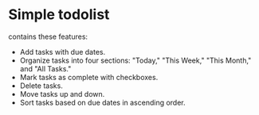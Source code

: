# Simple todolist
contains these features:
+ Add tasks with due dates.
+ Organize tasks into four sections: "Today," "This Week," "This Month," and "All Tasks."
+ Mark tasks as complete with checkboxes.
+ Delete tasks.
+ Move tasks up and down.
+ Sort tasks based on due dates in ascending order.
